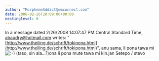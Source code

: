 ```yaml
---
author: "MorphemeAddict@wmconnect.com"
date: 2008-02-26T20:09:00+00:00
nestinglevel: 0
---
```

In a message dated 2/26/2008 14:07:47 PM Central Standard Time, [abaudry@hotmail.com](mailto://abaudry@hotmail.com) writes:
"[http://www.theiling.de/schrift/tokipona.html](http://www.theiling.de/schrift/tokipona.html)", anu sama, li pona tawa mi ![:-)](images/smilies/icon_e_smile.gif "Smile") (taso, sin ala...?)ona li pona mute tawa mi kin.jan Setepo / stevo